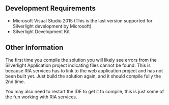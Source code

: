 ## Development Requirements
- Microsoft Visual Studio 2015 (This is the last version supported for Silverlight development by Microsoft)
- Silverlight Development Kit

## Other Information
The first time you compile the solution you will likely see errors from the Silverlight Application project indicating files cannot be found. This is because RIA services has to link to the web application project and has not been built yet. Just build the solution again, and it should compile fully the 2nd time.

You may also need to restart the IDE to get it to compile, this is just some of the fun working with RIA services.
